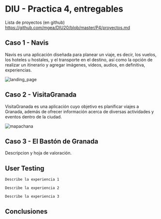 # DIU - Practica 4, entregables

Lista de proyectos (en github) https://github.com/mgea/DIU20/blob/master/P4/proyectos.md


## Caso 1 - Navis

Navis es una aplicación diseñada para planear un viaje, es decir, los vuelos, los hoteles u hostales, y el transporte en el destino, así como la opción de realizar un itinerario y agregar imágenes, vídeos, audios, en definitiva, experiencias.    

![landing_page](https://user-images.githubusercontent.com/75760642/120108140-28c7b880-c164-11eb-9849-60fb3a112ef2.png)


## Caso 2 - VisitaGranada

VisitaGranada es una aplicación cuyo objetivo es planificar viajes a Granada, además de ofrecer información acerca de diversas actividades y eventos dentro de la ciudad.

![mapachana](https://user-images.githubusercontent.com/75760642/120108875-53ffd700-c167-11eb-8ead-a7b955d8688d.png)



## Caso 3 - El Bastón de Granada

Descripcion y hoja de valoración.   

## User Testing

	Describe la experiencia 1

	Describe la experiencia 2

	Describe la experiencia 3


## Conclusiones

